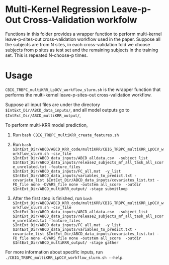 # Multi-Kernel Regression Leave-p-Out Cross-Validation workfolw

Functions in this folder provides a wrapper function to perform multi-kernel leave-p-sites-out cross-validation workflow used in the paper. Suppose all the subjects are from N sites, in each cross-validation fold we choose subjects from p sites as test set and the remaining subjects in the training set. This is repeated N-choose-p times.

# Usage
`CBIG_TRBPC_multiKRR_LpOCV_workflow_slurm.sh` is the wrapper function that performs the  multi-kernel leave-p-sites-out cross-validation workflow.

Suppose all input files are under the directory `$IntExt_Dir/ABCD_data_inputs/`, and all model outputs go to `$IntExt_Dir/ABCD_multiKRR_output/`,

To perform multi-KRR model prediction, 

1. Run `bash CBIG_TRBPC_multiKRR_create_features.sh`

2. Run `bash $IntExt_Dir/ABCD/ABCD_KRR_code/multiKRR/CBIG_TRBPC_multiKRR_LpOCV_workflow_slurm.sh -csv_file $IntExt_Dir/ABCD_data_inputs/ABCD_alldata.csv 
	-subject_list $IntExt_Dir/ABCD_data_inputs/release2_subjects_mf_all_task_all_score_unrelated.txt -feature_files $IntExt_Dir/ABCD_data_inputs/FC_all.mat 
	-y_list $IntExt_Dir/ABCD_data_inputs/variables_to_predict.txt -covariate_list $IntExt_Dir/ABCD_data_inputs/covariates_list.txt -FD_file none -DVARS_file none -outstem all_score 
	-outdir $IntExt_Dir/ABCD_multiKRR_output/ -stage submitloop`

3. After the first step is finished, run `bash $IntExt_Dir/ABCD/ABCD_KRR_code/multiKRR/CBIG_TRBPC_multiKRR_LpOCV_workflow_slurm.sh -csv_file $IntExt_Dir/ABCD_data_inputs/ABCD_alldata.csv 
	-subject_list $IntExt_Dir/ABCD_data_inputs/release2_subjects_mf_all_task_all_score_unrelated.txt -feature_files $IntExt_Dir/ABCD_data_inputs/FC_all.mat 
	-y_list $IntExt_Dir/ABCD_data_inputs/variables_to_predict.txt -covariate_list $IntExt_Dir/ABCD_data_inputs/covariates_list.txt -FD_file none -DVARS_file none -outstem all_score 
	-outdir $IntExt_Dir/ABCD_multiKRR_output/ -stage gather`

For more information about specific inputs, run `./CBIG_TRBPC_multiKRR_LpOCV_workflow_slurm.sh --help`.
